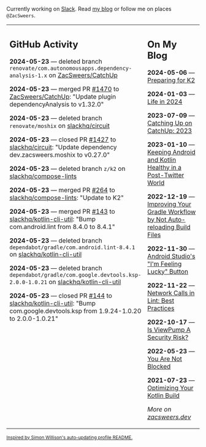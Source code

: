 Currently working on [Slack](https://slack.com/). Read [my blog](https://zacsweers.dev/) or follow me on places `@ZacSweers`.

<table><tr><td valign="top" width="60%">

## GitHub Activity
<!-- githubActivity starts -->
**2024-05-23** — deleted branch `renovate/com.autonomousapps.dependency-analysis-1.x` on [ZacSweers/CatchUp](https://github.com/ZacSweers/CatchUp)

**2024-05-23** — merged PR [#1470](https://github.com/ZacSweers/CatchUp/pull/1470) to [ZacSweers/CatchUp](https://github.com/ZacSweers/CatchUp): "Update plugin dependencyAnalysis to v1.32.0"

**2024-05-23** — deleted branch `renovate/moshix` on [slackhq/circuit](https://github.com/slackhq/circuit)

**2024-05-23** — closed PR [#1427](https://github.com/slackhq/circuit/pull/1427) to [slackhq/circuit](https://github.com/slackhq/circuit): "Update dependency dev.zacsweers.moshix to v0.27.0"

**2024-05-23** — deleted branch `z/k2` on [slackhq/compose-lints](https://github.com/slackhq/compose-lints)

**2024-05-23** — merged PR [#264](https://github.com/slackhq/compose-lints/pull/264) to [slackhq/compose-lints](https://github.com/slackhq/compose-lints): "Update to K2"

**2024-05-23** — merged PR [#143](https://github.com/slackhq/kotlin-cli-util/pull/143) to [slackhq/kotlin-cli-util](https://github.com/slackhq/kotlin-cli-util): "Bump com.android.lint from 8.4.0 to 8.4.1"

**2024-05-23** — deleted branch `dependabot/gradle/com.android.lint-8.4.1` on [slackhq/kotlin-cli-util](https://github.com/slackhq/kotlin-cli-util)

**2024-05-23** — deleted branch `dependabot/gradle/com.google.devtools.ksp-2.0.0-1.0.21` on [slackhq/kotlin-cli-util](https://github.com/slackhq/kotlin-cli-util)

**2024-05-23** — closed PR [#144](https://github.com/slackhq/kotlin-cli-util/pull/144) to [slackhq/kotlin-cli-util](https://github.com/slackhq/kotlin-cli-util): "Bump com.google.devtools.ksp from 1.9.24-1.0.20 to 2.0.0-1.0.21"
<!-- githubActivity ends -->
</td><td valign="top" width="40%">

## On My Blog
<!-- blog starts -->
**2024-05-06** — [Preparing for K2](https://www.zacsweers.dev/preparing-for-k2/)

**2024-01-03** — [Life in 2024](https://www.zacsweers.dev/life-in-2024/)

**2023-07-09** — [Catching Up on CatchUp: 2023](https://www.zacsweers.dev/catching-up-on-catchup-2023/)

**2023-01-10** — [Keeping Android and Kotlin Healthy in a Post-Twitter World](https://www.zacsweers.dev/keeping-android-healthy/)

**2022-12-19** — [Improving Your Gradle Workflow by Not Auto-reloading Build Files](https://www.zacsweers.dev/improving-your-workflow-by-not-auto-reloading-build-files/)

**2022-11-30** — [Android Studio's "I'm Feeling Lucky" Button](https://www.zacsweers.dev/android-studios-im-feeling-lucky-button/)

**2022-11-22** — [Network Calls in Lint: Best Practices](https://www.zacsweers.dev/network-calls-in-lint-best-practices/)

**2022-10-17** — [Is ViewPump A Security Risk?](https://www.zacsweers.dev/is-viewpump-a-security-risk/)

**2022-05-23** — [You Are Not Blocked](https://www.zacsweers.dev/you-are-not-blocked/)

**2021-07-23** — [Optimizing Your Kotlin Build](https://www.zacsweers.dev/optimizing-your-kotlin-build/)
<!-- blog ends -->
_More on [zacsweers.dev](https://zacsweers.dev/)_
</td></tr></table>

<sub><a href="https://simonwillison.net/2020/Jul/10/self-updating-profile-readme/">Inspired by Simon Willison's auto-updating profile README.</a></sub>